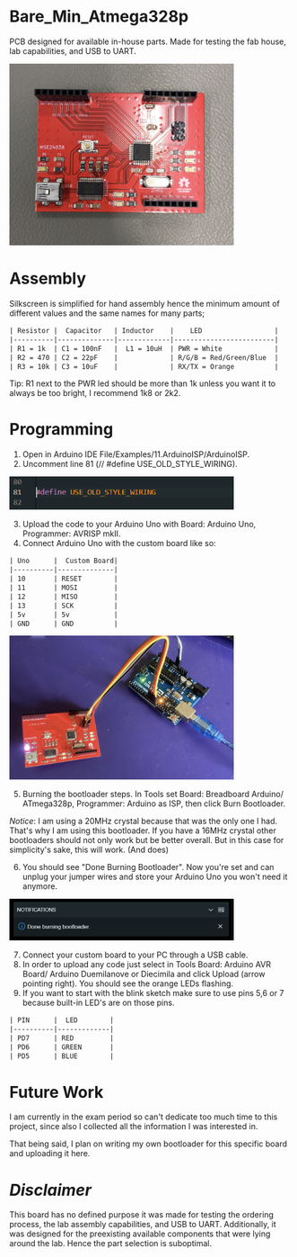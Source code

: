 # Bare_Min_Atmega328p
PCB designed for available in-house parts. Made for testing the fab house, lab capabilities, and USB to UART.


<img src="Images/AssembledBoard.jpg" alt="Assembled Board" style="width:400px;">


# Assembly

Silkscreen is simplified for hand assembly hence the minimum amount of different values and the same names for many parts;
 ```ignore
 | Resistor |  Capacitor   | Inductor    |    LED                  |
 |----------|--------------|-------------|-------------------------|
 | R1 = 1k  | C1 = 100nF   |  L1 = 10uH  | PWR = White             |
 | R2 = 470 | C2 = 22pF    |             | R/G/B = Red/Green/Blue  |
 | R3 = 10k | C3 = 10uF    |             | RX/TX = Orange          |

 ```


Tip: 
R1 next to the PWR led should be more than 1k unless you want it to always be too bright, I recommend 1k8 or 2k2.

# Programming
1. Open in Arduino IDE File/Examples/11.ArduinoISP/ArduinoISP.
2. Uncomment line 81 (// #define USE_OLD_STYLE_WIRING).

<img src="Images/UncommentLine.PNG" alt="UncommentLine" style="width:400px;">

3. Upload the code to your Arduino Uno with Board: Arduino Uno, Programmer: AVRISP mkII.
4. Connect Arduino Uno with the custom board like so:
 ```ignore
 | Uno      |  Custom Board| 
 |----------|--------------|
 | 10       | RESET        |  
 | 11       | MOSI         | 
 | 12       | MISO         |  
 | 13       | SCK          |
 | 5v       | 5v           |
 | GND      | GND          |
 ```
<img src="Images/ICSP.jpg" alt="ICSP" style="width:400px;">

5. Burning the bootloader steps. In Tools set Board: Breadboard Arduino/ ATmega328p, Programmer: Arduino as ISP, then click Burn Bootloader.

*Notice*: I am using a 20MHz crystal because that was the only one I had. That's why I am using this bootloader. If you have a 16MHz crystal other bootloaders should not only work but be better overall.
But in this case for simplicity's sake, this will work. (And does)

6. You should see "Done Burning Bootloader". Now you're set and can unplug your jumper wires and store your Arduino Uno you won't need it anymore.

<img src="Images/DoneBurningBootloader.PNG" alt="DoneBurningBootloader" style="width:400px;">

7. Connect your custom board to your PC through a USB cable.
8. In order to upload any code just select in Tools Board: Arduino AVR Board/ Arduino Duemilanove or Diecimila and click Upload (arrow pointing right). You should see the orange LEDs flashing.
9. If you want to start with the blink sketch make sure to use pins 5,6 or 7 because built-in LED's are on those pins.
 ```ignore
 | PIN      |  LED        | 
 |----------|-------------|
 | PD7      | RED         |  
 | PD6      | GREEN       | 
 | PD5      | BLUE        |  
 ```

# Future Work
I am currently in the exam period so can't dedicate too much time to this project, since also I collected all the information I was interested in. 

That being said, I plan on writing my own bootloader for this specific board and uploading it here.


# *Disclaimer*

This board has no defined purpose it was made for testing the ordering process, the lab assembly capabilities, and USB to UART. 
Additionally, it was designed for the preexisting available components that were lying around the lab. Hence the part selection is suboptimal.








